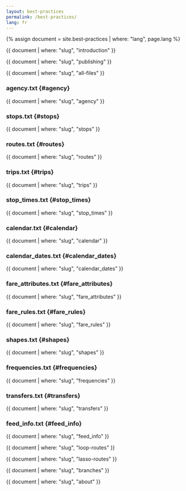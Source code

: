 ```yaml
---
layout: best-practices
permalink: /best-practices/
lang: fr
---
```


{% assign document = site.best-practices | where: "lang", page.lang %}

{{ document | where: "slug", "introduction" }}

{{ document | where: "slug", "publishing" }}

{{ document | where: "slug", "all-files" }}

### agency.txt {#agency}

{{ document | where: "slug", "agency" }}

### stops.txt {#stops}

{{ document | where: "slug", "stops" }}

### routes.txt {#routes}

{{ document | where: "slug", "routes" }}

### trips.txt {#trips}

{{ document | where: "slug", "trips" }}

### stop_times.txt {#stop_times}

{{ document | where: "slug", "stop_times" }}

### calendar.txt {#calendar}

{{ document | where: "slug", "calendar" }}

### calendar_dates.txt {#calendar_dates}

{{ document | where: "slug", "calendar_dates" }}

### fare_attributes.txt {#fare_attributes}

{{ document | where: "slug", "fare_attributes" }}

### fare_rules.txt {#fare_rules}

{{ document | where: "slug", "fare_rules" }}

### shapes.txt {#shapes}

{{ document | where: "slug", "shapes" }}

### frequencies.txt {#frequencies}

{{ document | where: "slug", "frequencies" }}

### transfers.txt {#transfers}

{{ document | where: "slug", "transfers" }}

### feed_info.txt {#feed_info}

{{ document | where: "slug", "feed_info" }}

{{ document | where: "slug", "loop-routes" }}

{{ document | where: "slug", "lasso-routes" }}

{{ document | where: "slug", "branches" }}

{{ document | where: "slug", "about" }}

